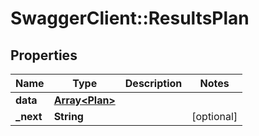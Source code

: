 # SwaggerClient::ResultsPlan

## Properties
Name | Type | Description | Notes
------------ | ------------- | ------------- | -------------
**data** | [**Array&lt;Plan&gt;**](Plan.md) |  | 
**_next** | **String** |  | [optional] 


